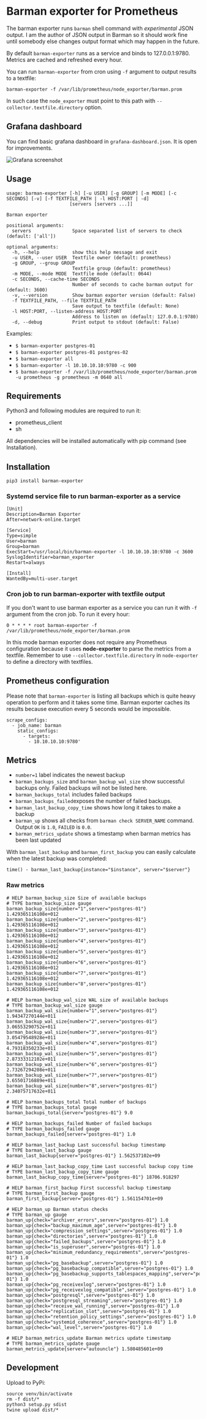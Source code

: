 # Barman exporter for Prometheus

The barman exporter runs `barman` shell command with _experimental_ JSON output. I am the author of JSON output in Barman so it should work fine until somebody else changes output format which may happen in the future.
 
By default `barman-exporter` runs as a service and binds to 127.0.0.1:9780. Metrics are cached and refreshed every hour.

You can run `barman-exporter` from cron using `-f` argument to output results to a textfile:

```
barman-exporter -f /var/lib/prometheus/node_exporter/barman.prom
```

In such case the `node_exporter` must point to this path with `--collector.textfile.directory` option.

## Grafana dashboard

You can find basic grafana dashboard in `grafana-dashboard.json`. It is open for improvements.

![Grafana screenshot](grafana-screenshot.png?raw=true "Grafana screenshot")

## Usage

```
usage: barman-exporter [-h] [-u USER] [-g GROUP] [-m MODE] [-c SECONDS] [-v] [-f TEXTFILE_PATH | -l HOST:PORT | -d]
                       [servers [servers ...]]

Barman exporter

positional arguments:
  servers               Space separated list of servers to check (default: ['all'])

optional arguments:
  -h, --help            show this help message and exit
  -u USER, --user USER  Textfile owner (default: prometheus)
  -g GROUP, --group GROUP
                        Textfile group (default: prometheus)
  -m MODE, --mode MODE  Textfile mode (default: 0644)
  -c SECONDS, --cache-time SECONDS
                        Number of seconds to cache barman output for (default: 3600)
  -v, --version         Show barman exporter version (default: False)
  -f TEXTFILE_PATH, --file TEXTFILE_PATH
                        Save output to textfile (default: None)
  -l HOST:PORT, --listen-address HOST:PORT
                        Address to listen on (default: 127.0.0.1:9780)
  -d, --debug           Print output to stdout (default: False)
```

Examples:

- `$ barman-exporter postgres-01`
- `$ barman-exporter postgres-01 postgres-02`
- `$ barman-exporter all`
- `$ barman-exporter -l 10.10.10.10:9780 -c 900`
- `$ barman-exporter -f /var/lib/prometheus/node_exporter/barman.prom -u prometheus -g prometheus -m 0640 all`

## Requirements

Python3 and following modules are required to run it:

- prometheus_client
- sh

All dependencies will be installed automatically with pip command (see Installation).

## Installation

```
pip3 install barman-exporter
```

### Systemd service file to run barman-exporter as a service

```
[Unit]
Description=Barman Exporter
After=network-online.target

[Service]
Type=simple
User=barman
Group=barman
ExecStart=/usr/local/bin/barman-exporter -l 10.10.10.10:9780 -c 3600
SyslogIdentifier=barman_exporter
Restart=always

[Install]
WantedBy=multi-user.target
```

### Cron job to run barman-exporter with textfile output

If you don't want to use barman exporter as a service you can run it with `-f` argument from the cron job. To run it every hour:

```
0 * * * * root barman-exporter -f /var/lib/prometheus/node_exporter/barman.prom
```

In this mode barman exporter does not require any Prometheus configuration because it uses **node-exporter** to parse the metrics from a textfile. Remember to use `--collector.textfile.directory` in `node-exporter` to define a directory with textfiles.

## Prometheus configuration

Please note that `barman-exporter` is listing all backups which is quite heavy operation to perform and it takes some time. Barman exporter caches its results because execution every 5 seconds would be impossible.

```
scrape_configs:
  - job_name: barman
    static_configs:
      - targets:
        - 10.10.10.10:9780'
```

## Metrics

- `number=1` label indicates the newest backup
- `barman_backups_size` and `barman_backup_wal_size` show successful backups only. Failed backups will not be listed here.
- `barman_backups_total` includes failed backups
- `barman_backups_failed`exposes the number of failed backups.
- `barman_last_backup_copy_time` shows how long it takes to make a backup
- `barman_up` shows all checks from `barman check SERVER_NAME` command. Output `OK` is `1.0`, `FAILED` is `0.0`.
- `barman_metrics_update` shows a timestamp when barman metrics has been last updated

With `barman_last_backup` and `barman_first_backup` you can easily calculate when the latest backup was completed:

```
time() - barman_last_backup{instance="$instance", server="$server"}
```

### Raw metrics

```
# HELP barman_backup_size Size of available backups
# TYPE barman_backup_size gauge
barman_backup_size{number="1",server="postgres-01"} 1.429365116108e+012
barman_backup_size{number="2",server="postgres-01"} 1.429365116108e+012
barman_backup_size{number="3",server="postgres-01"} 1.429365116108e+012
barman_backup_size{number="4",server="postgres-01"} 1.429365116108e+012
barman_backup_size{number="5",server="postgres-01"} 1.429365116108e+012
barman_backup_size{number="6",server="postgres-01"} 1.429365116108e+012
barman_backup_size{number="7",server="postgres-01"} 1.429365116108e+012
barman_backup_size{number="8",server="postgres-01"} 1.429365116108e+012

# HELP barman_backup_wal_size WAL size of available backups
# TYPE barman_backup_wal_size gauge
barman_backup_wal_size{number="1",server="postgres-01"} 1.94347270144e+011
barman_backup_wal_size{number="2",server="postgres-01"} 3.06553290752e+011
barman_backup_wal_size{number="3",server="postgres-01"} 3.05479548928e+011
barman_backup_wal_size{number="4",server="postgres-01"} 4.79318350233e+011
barman_backup_wal_size{number="5",server="postgres-01"} 2.87333312102e+011
barman_backup_wal_size{number="6",server="postgres-01"} 2.73267294208e+011
barman_backup_wal_size{number="7",server="postgres-01"} 3.65501716889e+011
barman_backup_wal_size{number="8",server="postgres-01"} 2.34075717632e+011

# HELP barman_backups_total Total number of backups
# TYPE barman_backups_total gauge
barman_backups_total{server="postgres-01"} 9.0

# HELP barman_backups_failed Number of failed backups
# TYPE barman_backups_failed gauge
barman_backups_failed{server="postgres-01"} 1.0

# HELP barman_last_backup Last successful backup timestamp
# TYPE barman_last_backup gauge
barman_last_backup{server="postgres-01"} 1.562537102e+09

# HELP barman_last_backup_copy_time Last successful backup copy time
# TYPE barman_last_backup_copy_time gauge
barman_last_backup_copy_time{server="postgres-01"} 18706.918297

# HELP barman_first_backup First successful backup timestamp
# TYPE barman_first_backup gauge
barman_first_backup{server="postgres-01"} 1.561154701e+09

# HELP barman_up Barman status checks
# TYPE barman_up gauge
barman_up{check="archiver_errors",server="postgres-01"} 1.0
barman_up{check="backup_maximum_age",server="postgres-01"} 1.0
barman_up{check="compression_settings",server="postgres-01"} 1.0
barman_up{check="directories",server="postgres-01"} 1.0
barman_up{check="failed_backups",server="postgres-01"} 1.0
barman_up{check="is_superuser",server="postgres-01"} 1.0
barman_up{check="minimum_redundancy_requirements",server="postgres-01"} 1.0
barman_up{check="pg_basebackup",server="postgres-01"} 1.0
barman_up{check="pg_basebackup_compatible",server="postgres-01"} 1.0
barman_up{check="pg_basebackup_supports_tablespaces_mapping",server="postgres-01"} 1.0
barman_up{check="pg_receivexlog",server="postgres-01"} 1.0
barman_up{check="pg_receivexlog_compatible",server="postgres-01"} 1.0
barman_up{check="postgresql",server="postgres-01"} 1.0
barman_up{check="postgresql_streaming",server="postgres-01"} 1.0
barman_up{check="receive_wal_running",server="postgres-01"} 1.0
barman_up{check="replication_slot",server="postgres-01"} 1.0
barman_up{check="retention_policy_settings",server="postgres-01"} 1.0
barman_up{check="systemid_coherence",server="postgres-01"} 1.0
barman_up{check="wal_level",server="postgres-01"} 1.0

# HELP barman_metrics_update Barman metrics update timestamp
# TYPE barman_metrics_update gauge
barman_metrics_update{server="autouncle"} 1.580485601e+09
```

## Development

Upload to PyPi:

```
source venv/bin/activate
rm -f dist/*
python3 setup.py sdist
twine upload dist/*
```
